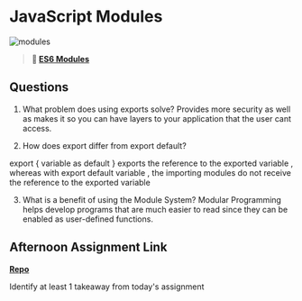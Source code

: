 # JavaScript Modules

![modules](https://bcw.blob.core.windows.net/public/img/1015719031845190)

> **📖 [ES6 Modules](https://codeworksacademy.com/fs-student-guide/resources/wk3/01-Modules)**

## Questions

1. What problem does using exports solve?
Provides more security as well as makes it so you can have layers to your application that the user cant access.

2. How does export differ from export default?

export { variable as default } exports the reference to the exported variable , whereas with export default variable , the importing modules do not receive the reference to the exported variable 

3. What is a benefit of using the Module System?
Modular Programming helps develop programs that are much easier to read since they can be enabled as user-defined functions. 

## Afternoon Assignment Link

**[Repo](https://github.com/zburkard/<ASSIGNMENT_REPO>)**

Identify at least 1 takeaway from today's assignment
